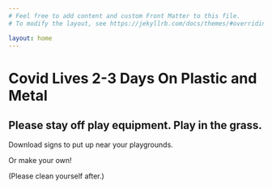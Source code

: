 ```yaml
---
# Feel free to add content and custom Front Matter to this file.
# To modify the layout, see https://jekyllrb.com/docs/themes/#overriding-theme-defaults

layout: home
---
```

# Covid Lives 2-3 Days On Plastic and Metal
## Please stay off play equipment. Play in the grass. 
Download signs to put up near your playgrounds. 

Or make your own!

(Please clean yourself after.)